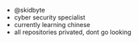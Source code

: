 - @skidbyte
- cyber security specialist
- currently learning chinese
- all repositories privated, dont go looking 
